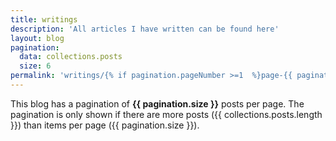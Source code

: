 ```yaml
---
title: writings
description: 'All articles I have written can be found here'
layout: blog
pagination:
  data: collections.posts
  size: 6
permalink: 'writings/{% if pagination.pageNumber >=1  %}page-{{ pagination.pageNumber + 1 }}/{% endif %}index.html'
---
```


This blog has a pagination of **{{ pagination.size }}** posts per page.
The pagination is only shown if there are more posts ({{ collections.posts.length }}) than items per page ({{ pagination.size }}).
